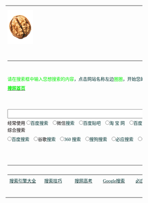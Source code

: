 <!-- 参考http://www.sowang.com/s/ -->

<html><head><meta http-equiv="Content-Type" content="text/html; charset=GBK">
<title>搜网全能搜 - 搜索引擎大全!各大搜索引擎一键搜索!</title>

<meta name="Description" content="为您提供各大搜索引擎入口,集合全世界最大的搜索引擎百度搜索,谷歌搜索,360搜索,搜狗搜索,必应搜索等搜索引擎,帮您一键实现对百度、谷歌、搜狗、必应、360等搜索引擎及视频、图片、音乐、知识、微博、微信、购物等热门网站搜索，方便您快速找到所需！&quot;">
<meta name="Keywords" content="搜索引擎,搜索大全,搜索引擎大全,全能搜,百度搜索引擎,google谷歌搜索引擎,360搜索引擎,搜狗搜索引擎,搜搜搜索引擎,必应搜索引擎,购物搜索引擎,网页搜索引擎,音乐搜索引擎,视频搜索引擎,学术搜索引擎,图片搜索引擎">

<style type="text/css">
<!--

body, td{color:/#000;font-size:12px;font-family:宋体;line-height:140%}
A:LINK{color:/#039;}

A:VISITED{color:/#039;}
A:HOVER{color:/#f60;}

.WH{color:/#FFF;font:bold 14.8px 宋体}
.WHS{color:/#FFF;font:12px 宋体}

:link.WHS{color:/#FFF;font:12px 宋体}
:visited.WHS{color:/#FFF;font:12px 宋体}

:hover.WHS{color:/#f60;font:12px 宋体}
.X{font-size:24px;font-weight:bold;}

.L{font-size:16px;font-weight:bold;}
.M{font:bold 14.8px 宋体}

.C{font-size:14.8px}
.S{font-size:12px}

.LM{line-height:130%}
.LL{line-height:150%}

.f11{font-size:14.9px}
.f1{font-size:10px}

.f2{font-size:12px}
.f3{font-size:16px}

.f4{font-size:18px}
.f5{font-size:24px}

.f6{font-size:31px}
.lh13{line-height:130%}

.lh15{line-height:150%}
.lh17{line-height:170%}

select{font-size:12px}
input{font-size:12px}

.l15{line-height:150%}
.img01{border-color:/#000000;color:/#000000;}

.c01{color:/#ffffff;line-height:150%}
.c03{color:/#FA7701;line-height:170%;font-size:14.9px}

.td_background {BACKGROUND-COLOR: /#f7f7f4; COLOR: /#3f3f3f; FONT-SIZE: 12px;
LINE-HEIGHT: 13pt; TEXT-ALIGN: center}

.f14 {font-size:14.8px;font-family:宋体; line-height: 20px}
.b10 { font-family: "宋体"; font-size: 10pt; color: /#000000; line-height: 130%}

.black9 { font-family: "宋体"; font-size: 9pt; color: /#000000; text-decoration: none}
.p4{font-size:14.8px;line-height:130%}

.f9 { font-size: 12px}
.a { font-family: "宋体"; font-size: 12px; color: 000099; text-decoration: none}

.text {font-size: 14.9px; line-height: 22px}
a {font-size: 9pt; text-decoration: underline}

.blue {text-decoration: underline;color:/#000099;line-height: 18px;}
.green { font-family: "宋体"; font-size: 14px; color: 687C49; text-decoration: none}

.b2 { font-family: "宋体"; font-size: 12px; color: /#000000; text-decoration: none; line-height: 18px}
a:link.a02 {color:/#0000ff;font-size:14.9px;font-weight:bold;}

.t3 { font-size: 14px; line-height: 140%; }
.tech15 {font-size:14.9px;line-height:120%;}

.techs1 {font-size:10px;color:/#6666cc;}
.navtd{ font-size: 12px; font-family: MS Shell Dlg,Tahoma,sans-serif,宋体; color: /#FFFFFF; text-decoration: none }

.bold{ font-weight: bold }
a:link.lan7 {color:/#00169C;font-size:12px}

.l17 {line-height:170%;}
a:link.link1 {text-decoration:none;}

.cont {FONT-FAMILY: 宋体; FONT-SIZE: 14px; LINE-HEIGHT: 20px}
.blank {LINE-HEIGHT: 20px; WIDTH: 95%; align: left}

td {font-family:宋体;font-size:12px;}
.itm {

FONT-FAMILY: "宋体"; FONT-SIZE: 12px
; color: /#FFFFFF}

.a14{font-size:14px;text-indent:25px;line-height:20px}
.item { font: 10pt "宋体"}

table {font-family: "宋体"; font-size: 9pt;}
.sms { font-size: 12px}.sms { font-size: 12px}.sms { font-size: 12px}a:link.keys { color: /#0000FF; text-decoration: none; font-size: 12px; }a:link.keys { color: /#0000FF; text-decoration: none; font-size: 12px; }a:link.keys { color: /#0000FF; text-decoration: none; font-size: 12px; }a:link.keys { color: /#0000FF; text-decoration: none; font-size: 12px; }a:link.keys { color: /#0000FF; text-decoration: none; font-size: 12px; }a:link.keys { color: /#0000FF; text-decoration: none; font-size: 12px; }a:link.keys { color: /#0000FF; text-decoration: none; font-size: 12px; }a:link.keys { color: /#0000FF; text-decoration: none; font-size: 12px; }a:link.keys { color: /#0000FF; text-decoration: none; font-size: 12px; }a:link.keys { color: /#0000FF; text-decoration: none; font-size: 12px; }a:link.keys { color: /#0000FF; text-decoration: none; font-size: 12px; }a:link.keys { color: /#0000FF; text-decoration: none; font-size: 12px; }a:link.keys { color: /#0000FF; text-decoration: none; font-size: 12px; }a:link.keys { color: /#0000FF; text-decoration: none; font-size: 12px; }a:link.keys { color: /#0000FF; text-decoration: none; font-size: 12px; }a:link.keys { color: /#0000FF; text-decoration: none; font-size: 12px; }a:link.keys { color: /#0000FF; text-decoration: none; font-size: 12px; }a:link.keys { color: /#0000FF; text-decoration: none; font-size: 12px; }a:link.keys { color: /#0000FF; text-decoration: none; font-size: 12px; }a:link.keys { color: /#0000FF; text-decoration: none; font-size: 12px; }a:link.keys { color: /#0000FF; text-decoration: none; font-size: 12px; }a:link.keys { color: /#0000FF; text-decoration: none; font-size: 12px; }a:link.keys { color: /#0000FF; text-decoration: none; font-size: 12px; }a:link.keys { color: /#0000FF; text-decoration: none; font-size: 12px; }a:link.keys { color: /#0000FF; text-decoration: none; font-size: 12px; }a:link.keys { color: /#0000FF; text-decoration: none; font-size: 12px; }.p1{font-size:12px}

.b { font-family: "宋体"; font-size: 14px; color: /#000000; text-decoration: none; font-weight: bold}
.f12{font-size:12px; color:/#000000; line-height: 18px}

.dir {FONT-FAMILY: 宋体; FONT-SIZE: 14.8px; FONT-WEIGHT: bold}
.unnamed1 { font-size: 9pt}

.TEXT1 {line-height: 130%;}
.p2{font-size:12px;line-height:130%;}

.tomg { color: /#000000; font-size:12px; text-decoration:none}
a:link.tomg {color: /#000000; text-decoration:none}

.f{font-size:12px}.c07{color:/#777777;line-height:150%;}
a:link.lk3 {color:/#777777;text-decoration:none;}

.font {font-size: 9pt; font-family: "宋体", "Arial Narrow", "Times New Roman",line-height:13pt;}
:link.fl{color:/#6f6f6f}

.n02 {FONT-SIZE: 14px; LINE-HEIGHT: 150%}
a:link.a07 {text-decoration:none;color:/#0000AA;}

.p3{font-family:"宋体";font-size:12px;line-height:200%}.black { font-size: 12px;text-decoration: none;line-height: 18px;}
.tableBorder1{width:98%;border: 1px; background-color: /#6595D6;}

td.TableBody1{background-color: /#FFFFFF;line-height : normal ;}
table {font-family: "宋体"; font-size: 9pt;}

/*{margin:0;padding:0;}
.newsblue1 { font-size: 14px; line-height: 21px; color: /#0F0CBF;}

a {font-size: 9pt; text-decoration: underline}
a:link{color:000066}

a:link{font-size:12px;color:/#0000cc;}
/*{margin:0;padding:0;}

--></style><!--<base target="_blank">--><base href="." target="_blank">
<style type="text/css">/#yddContainer{display:block;font-family:Microsoft YaHei;position:relative;width:100%;height:100%;top:-4px;left:-4px;font-size:12px;border:1px solid}/#yddTop{display:block;height:22px}/#yddTopBorderlr{display:block;position:static;height:17px;padding:2px 28px;line-height:17px;font-size:12px;color:/#5079bb;font-weight:bold;border-style:none solid;border-width:1px}/#yddTopBorderlr .ydd-sp{position:absolute;top:2px;height:0;overflow:hidden}.ydd-icon{left:5px;width:17px;padding:0px 0px 0px 0px;padding-top:17px;background-position:-16px -44px}.ydd-close{right:5px;width:16px;padding-top:16px;background-position:left -44px}/#yddKeyTitle{float:left;text-decoration:none}/#yddMiddle{display:block;margin-bottom:10px}.ydd-tabs{display:block;margin:5px 0;padding:0 5px;height:18px;border-bottom:1px solid}.ydd-tab{display:block;float:left;height:18px;margin:0 5px -1px 0;padding:0 4px;line-height:18px;border:1px solid;border-bottom:none}.ydd-trans-container{display:block;line-height:160%}.ydd-trans-container a{text-decoration:none;}/#yddBottom{position:absolute;bottom:0;left:0;width:100%;height:22px;line-height:22px;overflow:hidden;background-position:left -22px}.ydd-padding010{padding:0 10px}/#yddWrapper{color:/#252525;z-index:99999;background:url(chrome-extension://bgllbpdmpeenjbeiigkhccehncomjfbk/ab20.png);}/#yddContainer{background:/#fff;border-color:/#4b7598}/#yddTopBorderlr{border-color:/#f0f8fc}/#yddWrapper .ydd-sp{background-image:url(chrome-extension://bgllbpdmpeenjbeiigkhccehncomjfbk/ydd-sprite.png)}/#yddWrapper a,/#yddWrapper a:hover,/#yddWrapper a:visited{color:/#50799b}/#yddWrapper .ydd-tabs{color:/#959595}.ydd-tabs,.ydd-tab{background:/#fff;border-color:/#d5e7f3}/#yddBottom{color:/#363636}/#yddWrapper{min-width:250px;max-width:400px;margin-top: 15px;}</style><style id="style-1-cropbar-clipper">//* Copyright 2014 Evernote Corporation. All rights reserved. /*/

.en-markup-crop-options {
top: 18px !important;

left: 50% !important;
margin-left: -100px !important;

width: 200px !important;
border: 2px rgba(255,255,255,.38) solid !important;

border-radius: 4px !important;
}

.en-markup-crop-options div div:first-of-type {
margin-left: 0px !important;

}
</style></head>

<body>
<div align="center">

<table border="0" width="55%" height="636">
<tbody><tr>

<td height="108">
<p align="center">

<img border="0" src="/img/hetao_80x106.png" alt="搜网全能搜 --- 帮您一键实现对百度、谷歌、搜狗、必应、360搜索引擎、视频、图片、音乐、知识、微博、微信、购物等热门网站搜索，方便您快速找到需要的东西！" width="80" height="106"></p></td>
</tr>

<tr>
<td height="345">

<table border="0" cellpadding="0" cellspacing="0" width="873" height="280">
<tbody><tr>

<td width="873" height="19" style="font-size: 12px; margin: 0; padding: 0">
</td>

</tr>
<tr>

<td width="873" height="19" style="font-size: 12px; margin: 0; padding: 0">
</td>

</tr>
<tr>

<td width="873" height="19" style="font-size: 12px; margin: 0; padding: 0">
<font color="/#FF0000">

<span style="font-size: 10.5pt; margin: 0; padding: 0" lang="zh-cn">请在</span><span style="font-size: 10.5pt" lang="zh-cn">搜索</span><span style="font-size: 10.5pt">框</span><span style="font-size: 10.5pt; margin: 0; padding: 0" lang="zh-cn">中输入您想搜索的内容</span></font><font style="margin: 0; padding: 0"><font color="/#333333"><span style="font-size: 10.5pt">，点击网站名称左边</span></font><span style="font-size: 10.5pt"><font color="/#FF0000">圈圈</font></span></font><font color="/#333333" style="margin: 0; padding: 0"><span style="font-size: 10.5pt">，</span></font><span lang="zh-cn" style="margin: 0; padding: 0"><font color="/#333333" style="margin: 0; padding: 0"><span style="font-size: 10.5pt">开始您的搜索之旅
！搜网全能搜一键搜索！</span>&nbsp;<span style="font-size: 10.5pt"> </span> </font></span>

<font color="/#635f5c" style="margin: 0px; padding: 0px"><b>
<span class="eng">

<font color="/#333333" style="margin: 0px; padding: 0px">
<span style="font-size: 10.5pt"></span></font></span>

</b><span class="eng">
<font color="/#333333" style="margin: 0px; padding: 0px"><u><span style="margin: 0px; padding: 0px">

<font color="/#FF0000" style="margin: 0; padding: 0; ">
<a href="http://www.sowang.com/">

<font color="/#FF0000" style="font-size: 10.5pt; font-weight:700">搜网首页</font></a></font></span></u></font></span></font><b><span lang="zh-cn" style="margin: 0; padding: 0"><font color="/#333333" style="margin: 0; padding: 0">&nbsp; </font></span>
<font color="/#111111"></font><span lang="zh-cn" style="margin: 0; padding: 0"><font color="/#333333" style="margin: 0; padding: 0">&nbsp; </font></span><span lang="zh-cn" style="margin: 0; padding: 0"><font color="/#333333" style="margin: 0; padding: 0"> </font></span>

</b><font color="/#333333"><span style="font-size: 10.5pt">
</span></font><b><script language="javascript">

<!--
function check(select){

key = document.form1.word.value;
switch(select){

case 001: window.open('http://search.tianya.cn/s?q='+key);break;
case 002: window.open('http://www.soku.com/search_video/q_'+key);break;

case 003: window.open('http://s.weibo.com/weibo/'+key);break;
case 004: window.open('http://so.tudou.com/nisearch//'+key);break;

case 005: window.open('http://search.xunlei.com/search.php?keyword='+key);break;
case 006: window.open('http://www.baidu.com/baidu?tn=bds&cl=3&ct=2097152&si=gamersky.com&s=&word='+key);break;

case 007: window.open('http://so.iqiyi.com/so/q_'+key);break;
case 009: window.open('http://www.so.com/s?ie=utf-8&src=360sou_home&q='+encodeURIComponent(key));break;

case 024: window.open('http://news.chinaso.com/newssearch.htm?q='+key);break;
case 511: window.open('http://so.tv.sohu.com/mts?box=1&wd='+key);break;

case 013: window.open('https://search.jd.com/Search?keyword='+key);break;
case 015: window.open('http://searchb.dangdang.com/?key='+key);break;

case 016: window.open('http://www.amazon.cn/gp/search?__mk_zh_CN=%E4%BA%9A%E9%A9%AC%E9%80%8A%E7%BD%91%E7%AB%99&url=search-alias%3Daps&field-keywords='+key);break;
case 017: window.open('http://tuan.baidu.com/quanguo/?do=search&wd='+key);break;

case 018: window.open('http://wenku.baidu.com/search?word='+key);break;
case 019: window.open('http://zh.wikipedia.org/wiki/'+key);break;

case 020: window.open('http://tieba.baidu.com/f?kw='+key);break;
case 021: window.open('http://www.baidu.com/s?rtt=2&tn=baiduwb&cl=2&wd='+key);break;

case 322: window.open('http://weixin.sogou.com/weixin?type=2&query='+key);break;
case 023: window.open('http://www.douban.com/search?search_text='+key);break;

case 026: window.open('http://map.sogou.com//#lq='+key);break;
case 027: window.open('http://www.haodou.com/search/'+key);break;

case 028: window.open('http://gouwu.sogou.com/shop?query='+key);break;
case 029: window.open('http://xyx.hao123.com/search/?q='+key);break;

case 030: window.open('http://search.17173.com/jsp/news.jsp?keyword='+key .htm);break;
case 031: window.open('http://data.yule.baidu.com/s?word='+key .htm);break;

case 033: window.open('http://image.so.com/i?q='+key .htm);break;
case 034: window.open('http://gouwu.sogou.com/shop?query='+key);break;

case 211: window.open('http://www.kugou.com/common/search.php?keyword='+encodeURIComponent(key));break;
case 212: window.open('http://mp3.baidu.com/m?f=ms&rf=idx&tn=baidump3&ct=134217728&lf=&rn=&word='+key);break;

case 213: window.open('http://www.sowang.cn/'+key);break;
case 214: window.open('http://music.yahoo.cn/s?q='+key);break;

case 101: window.open('http://www.google.com/cse?cx=partner-pub-6779091984393228%3A69q7uss5stz&ie=GB2312&q='+key);break;
case 102: window.open('https://video.so.com/v?q='+key);break;

case 103: window.open('http://dict.baidu.com/s?ie=gb2312&bs=windows&sr=&z=&cl=3&f=8&word='+key);break;
case 221: window.open('https://www.google.com.hk/search?safe=strict&hl=zh-CN&source=hp&ei=RYeuWoPrEISyswGswYHYCA&q='+key);break;

case 223: window.open('http://www.sogou.com/sogou?query='+key+'&pid=sogou-site-bd1354624fbae3b2');break;
case 224: window.open('http://www.baidu.com/s?tn=sitesowang&word='+key);break;

case 227: window.open('http://cn.bing.com/search?q='+encodeURIComponent(key));break;
case 233: window.open('http://www.baidu.com/s?wd='+key);break;

case 232: window.open('http://v.baidu.com/search.php?word='+key);break;
case 237: window.open('http://www.baidu.com/s?tn=sitesowang&cl=3&rn=10&ct=0&lm=0&word=filetype%3Aall+'+key);break;

case 238: window.open('http://www.gougou.com/search?search='+key);break;
case 239: window.open('http://pic.sogou.com/pics?query='+key);break;

case 240: window.open('http://sucai.zcool.com.cn/search.do?k='+key);break;
case 241: window.open('http://www.baidu.com/s?cl=3&tn=sitesowang&f=5&wd=mtv下载 '+key);break;

case 249: window.open('http://images.google.cn/images?complete=1&hl=zh-CN&q='+key);break;
case 250: window.open('http://image.baidu.com/i?ct=201326592&cl=2&lm=-1&tn=baiduimage&pv=&word='+key);break;

case 251: window.open('http://video.baidu.com/v?ct=301989888&rn=20&pn=0&db=0&s=0&word='+key);break;
case 252: window.open('http://search.pptv.com/s_video?kw='+key);break;

case 253: window.open('http://v.iask.com/v?k='+key);break;
case 255: window.open('http://movie.hao123.com/allsearch?q='+key);break;

case 256: window.open('http://www.soku.com/search_video/q_'+key);break;
case 264: window.open('http://mp3.baidu.com/m?rn=&tn=baidump3&ct=134217728&lm=6&word='+key);break;

case 269: window.open('http://so.hudong.com/s/doc/'+key);break;
case 270: window.open('http://zhidao.baidu.com/q?ct=17&pn=0&tn=ikaslist&rn=10&word='+key);break;

case 271: window.open('http://baike.baidu.com/w?ct=17&lm=0&tn=baiduWikiSearch&pn=0&rn=10&word='+key);break;
case 274: window.open('http://www.baidu.com/s?tn=sitesowang&ct=&lm=&z=&rn=&word='+key);break;

case 275: window.open('http://www.iciba.com/'+key);break;
case 276: window.open('http://www.baidu.com/baidu?ie=gb2312&ct=1048576&cl=3&word='+key);break;

case 278: window.open('http://zidian.cn.yahoo.com/result_en2cn.html?p='+key);break;
case 279: window.open('http://dict.cn/search/?q='+key);break;

case 280: window.open('http://www.lfzz.net/tools/dict.asp?word='+key);break;
case 281: window.open('http://hanyu.baidu.com/s?ie=gb2312&bs=windows&sr=&z=&cl=3&f=8&word='+key);break;

case 284: window.open('http://s.taobao.com/search?q='+key);break;
case 285: window.open('http://search.cctv.com/search.php?qtext='+encodeURIComponent(key));break;

case 300: window.open('http://list.tmall.com/search_product.htm?q='+key);break;
case 310: window.open('http://www.xilinjie.com/s?q='+key);break;

case 400: window.open('http://so2.4399.com/search/search.php?k='+key);break;
case 500: window.open('http://www.baidu.com/s?tn=sitesowang&word='+key);break;

case 501: window.open('http://s.taobao.com/search?q='+key);break;
case 502: window.open('http://v.baidu.com/v?word='+key);break;

case 503: window.open('http://list.tmall.com/search_product.htm?q='+key);break;
case 504: window.open('http://mp3.baidu.com/m?f=ms&rf=idx&tn=baidump3&ct=134217728&lf=&rn=&word='+key);break;

case 505: window.open('http://map.baidu.com/m?word='+key);break;
case 506: window.open('http://s.weibo.com/weibo/'+key);break;

case 507: window.open('http://tieba.baidu.com/f?kw='+key);break;
case 508: window.open('http://news.baidu.com/ns?word='+key);break;

case 509: window.open('http://xueshu.baidu.com/s?wd='+key);break;
case 510: window.open('http://v.qq.com/search.html?pagetype=3&stj2=search.search&stag=txt.index&ms_key='+key);break;

case 600: window.open('http://vdisk.weibo.com/search/?type=public&keyword='+key);break;
case 700: window.open('http://xueshu.baidu.com/s?wd='+key);break;

case 800: window.open('http://cn.bing.com/academic/search?q='+key);break;
case 900: window.open('http://www.sogou.com/xueshu?ie=utf-8&query='+key);break;

case 920: window.open('http://epub.cnki.net/kns/brief/default_result.aspx'+key);break;
case 990: window.open('http://www.sowang.com/chaxun/index.htm'+key);break;

case 950: window.open('https://sg.search.yahoo.com/search;_ylt=AwrBTvcZ.PlTbwEApZQi4gt.;_ylc=X1MDMjExNDcwODAwMgRfcgMyBGJjawNjb2Q5ZHExOXZqdTBwJTI2YiUzRDMlMjZzJTNEOGEEZnIDBGdwcmlkAwRtdGVzdGlkA251bGwEbl9yc2x0AzAEbl9zdWdnAzAEb3JpZ2luA3NnLnNlYXJjaC55YWhvby5jb20EcG9zAzAEcHFzdHIDBHBxc3RybAMEcXN0cmwDNgRxdWVyeQNzZWFyY2gEdF9zdG1wAzE0MDg4OTA2NTUEdnRlc3RpZANudWxs?pvid=tKo33Dk4LjHm5xgGlXwchw6aMTgyLlP5.Bn_iSKI&p='+key);break;
case 960: window.open('https://www.yandex.com/search/?text='+key);break;

case 991: window.open('https://scholar.google.com.hk/scholar?hl=zh-CN&as_sdt=0%2C5&q='+key);break;
case 992: window.open('http://zhihu.sogou.com/zhihu?query='+key);break;

case 993: window.open('http://dict.youdao.com/search?q='+key);break;
case 994: window.open('http://www.chaoxing.com/search?sw='+key);break;

case 995: window.open('http://www.sciinfo.cn/Result.aspx?c=1&q='+key);break;
case 996: window.open('http://cn.whu.findplus.cn/?h=search_list&query='+key);break;

case 997: window.open('http://search.gome.com.cn/search?question='+key);break;
case 635: window.open(''+key);break;

}
}

//-->
</script></b><font color="/#333333"><span style="font-size: 10.5pt"> 　</span></font><span id="thread_78482"></span></td>

</tr>
<tr>

<td width="873" height="47" style="font-size: 12px; margin: 0; padding: 0"><form name="form1" method="get" action="http://www.baidu.com/s?tn=sitesowang&amp;word=" style="margin: 0; padding: 0">
<p align="center"><font size="5" style="margin: 0; padding: 0">

<input name="word" size="78" onfocus="this.select()" onmouseover="this.focus()" style="margin:0; padding:0; font-size: 16pt; float:left" onkeypress="if(event.keyCode==13){check(101);return false;}"></font><font color="/#333333" style="margin: 0; padding: 0"> </font></p>
<p style="line-height: 200%" align="left"></p>

</form></td>
</tr>

<tr>
<td width="873" height="27" style="font-size: 12px; margin: 0; padding: 0">

<font color="/#800000">
<span style="font-size: 10.5pt">经常使用</span></font><font color="/#333333" style="margin: 0; padding: 0; font-size:10.5pt"> </font>

<font color="/#333333">
<input type="radio" onclick="check(500)" value="V1" style="margin: 0; padding: 0; font-size:10.5pt" name="e7"></font><span style="margin:0; padding:0; TEXT-DECORATION: none" id="linkArea1"><font color="/#333333" style="margin: 0; padding: 0; font-size:10.5pt">百度</font></span><font color="/#333333"><span style="font-size: 10.5pt">搜索　</span></font><font color="/#333333" style="margin: 0; padding: 0"><input type="radio" onclick="check(322)" style="margin:0; padding:0; font-size: 10.5pt" value="V1" name="e10"></font><font style="font-size: 10.5pt">微信</font><font color="/#333333" style="font-size: 10.5pt">搜索</font><font color="/#333333"><span style="font-size: 10.5pt">　</span></font><font color="/#333333" style="margin: 0; padding: 0"><input type="radio" onclick="check(507)" value="V1" style="margin: 0; padding: 0; font-size:10.5pt" name="e16"></font><font color="/#333333"><span style="font-size: 10.5pt">百度贴吧　</span></font><font color="/#333333" style="margin: 0; padding: 0"><input type="radio" onclick="check(501)" style="margin:0; padding:0; font-size: 10.5pt" value="V1" name="e8"></font><font color="/#333333"><font face="Trebuchet MS" style="font-size: 10.5pt; margin: 0; padding: 0">淘 宝 网</font><span style="font-size: 10.5pt">　</span></font><font color="/#333333" style="margin: 0; padding: 0"><input type="radio" onclick="check(504)" value="V1" style="margin: 0; padding: 0; font-size:10.5pt" name="e11"></font><font color="/#333333"><font style="margin: 0; padding: 0"><span style="font-size: 10.5pt">百度音乐</span></font><span style="font-size: 10.5pt">　</span></font><font color="/#333333" style="margin: 0; padding: 0"><input type="radio" onclick="check(506)" value="V1" style="margin: 0; padding: 0; font-size:10.5pt" name="e13"></font><font color="/#333333"><font style="margin: 0; padding: 0"><span style="font-size: 10.5pt">新浪微博</span></font><span style="font-size: 10.5pt">　</span><input type="radio" onclick="check(256)" value="V1" style="margin: 0; padding: 0; font-size:10.5pt" name="e9"></font><span style="font-size: 10.5pt; text-decoration: none;"><font color="/#333333">优酷</font></span><font color="/#333333"><span style="font-size: 10.5pt; margin: 0; padding: 0" lang="zh-cn">视频</span><span style="font-size: 10.5pt">　</span></font><font color="/#333333" style="margin: 0; padding: 0"><input type="radio" onclick="check(505)" value="V1" style="margin: 0; padding: 0; font-size:10.5pt" name="e12"></font><font color="/#333333"><font style="margin: 0; padding: 0"><span style="font-size: 10.5pt">百度地图</span></font></font></td>

</tr>
<tr>

<td width="873" height="27" style="font-size: 12px; margin: 0; padding: 0">
<font color="/#800000">

<a style="text-decoration: none; color:/#00e; font-size:10.5pt" href="http://www.sowang.com/search.htm">
<font color="/#800000">综合搜索</font></a></font><font color="/#333333" style="margin: 0; padding: 0"><span style="font-size: 10.5pt">

</span> </font>
<font color="/#333333">

<input type="radio" onclick="check(224)" value="V1" style="margin: 0; padding: 0; font-size:10.5pt" name="e1"></font><span id="linkArea0" style="margin: 0; padding: 0"><a target="_blank" href="http://www.sowang.com/BAIDU/" style="text-decoration: none; margin: 0; padding: 0; font-size:10.5pt"><span style="margin:0; padding:0; TEXT-DECORATION: none"><font color="/#333333" style="margin: 0; padding: 0">百度</font></span></a></span><font color="/#333333"><span style="font-size: 10.5pt">搜索　</span><input type="radio" onclick="check(221)" value="V1" style="margin: 0; padding: 0; font-size:10.5pt" name="e2"></font><span style="margin:0; padding:0; text-decoration: none"><a style="text-decoration: none; margin: 0; padding: 0; font-size:10.5pt" href="http://www.sowang.com/googleseaech.htm"><font color="/#000000" style="margin: 0; padding: 0">谷歌</font></a></span><font color="/#333333"><span style="font-size: 10.5pt">搜索　</span><input type="radio" onclick="check(009)" value="V1" style="margin: 0; padding: 0; font-size:10.5pt" name="e3"><span style="font-size: 10.5pt">360 搜索　</span><input type="radio" onclick="check(223)" value="V1" style="margin: 0; padding: 0; font-size:10.5pt" name="e"><span style="font-size:10.5pt;margin:0; padding:0; text-decoration: none; cursor:pointer;" onclick="check(223)"><font style="margin: 0; padding: 0">搜狗搜索</font></span><span style="font-size: 10.5pt">　</span><input type="radio" onclick="check(227)" value="V1" style="margin: 0; padding: 0; font-size:10.5pt" name="e18"><span style="font-size: 10.5pt">必应搜索　</span><input type="radio" onclick="check(024)" value="V1" style="margin: 0; padding: 0; font-size:10.5pt" name="e"><span style="font-size: 10.5pt">中国搜索　</span><input type="radio" onclick="check(950)" value="V1" style="margin: 0; padding: 0; font-size:10.5pt" name="e38"><span style="font-size: 10.5pt">雅虎英文 </span><input type="radio" onclick="check(960)" value="V1" style="margin: 0; padding: 0; font-size:10.5pt" name="e38"><span style="font-size: 10.5pt">Yandex </span></font></td>
</tr>

<tr>
<td width="873" height="27" style="font-size: 12px; margin: 0; padding: 0">

<font color="/#800000"><span style="font-size: 10.5pt">购物搜索</span></font><font color="/#434545" style="margin: 0; padding: 0; font-size:10.5pt">
</font><font color="/#3F3F3F" style="margin: 0; padding: 0">

<input type="radio" onclick="check(284)" style="margin:0; padding:0; font-size: 10.5pt" value="V1" name="e40"></font><font face="Trebuchet MS" color="/#333333" style="font-size: 10.5pt; margin: 0; padding: 0">淘 宝 网</font><font color="/#333333"><span style="font-size: 10.5pt">　</span></font><font color="/#333333" style="margin: 0; padding: 0"><span style="font-size: 10.5pt">
</span><input type="radio" onclick="check(300)" style="margin:0; padding:0; font-size: 10.5pt" value="V1" name="e5"></font><font face="Trebuchet MS" color="/#333333" style="font-size: 10.5pt; margin: 0; padding: 0">天猫商城</font><font color="/#333333"><span style="font-size: 10.5pt">　</span></font><font color="/#333333" style="margin: 0; padding: 0"><input type="radio" onclick="check(013)" style="margin:0; padding:0; font-size: 10.5pt" value="V1" name="e41"></font><font face="Trebuchet MS" color="/#333333" style="font-size: 10.5pt; margin: 0; padding: 0">京东商城</font><font color="/#333333"><span style="font-size: 10.5pt">　</span></font><font color="/#333333" style="margin: 0; padding: 0"><input type="radio" onclick="check(015)" style="margin:0; padding:0; font-size: 10.5pt" value="V1" name="e42"></font><font face="Trebuchet MS" color="/#333333" style="font-size: 10.5pt; margin: 0; padding: 0">当 当 网</font><font color="/#333333"><span style="font-size: 10.5pt">　</span></font><font color="/#333333" style="margin: 0; padding: 0"><input type="radio" onclick="check(016)" style="margin:0; padding:0; font-size: 10.5pt" value="V1" name="e43"></font><font face="Trebuchet MS" color="/#3F3F3F" style="font-size: 10.5pt; margin: 0; padding: 0"><span style="font-size: 10.5pt; text-decoration: none"><font color="/#333333">卓 越 网</font></span></font><font color="/#333333"><span style="font-size: 10.5pt">　 </span></font><font color="/#333333" style="margin: 0; padding: 0"><input type="radio" onclick="check(034)" style="margin:0; padding:0; font-size: 10.5pt" value="V1" name="e21"></font><font face="Trebuchet MS" color="/#333333" style="font-size: 10.5pt; margin: 0; padding: 0">搜狗购物</font><font color="/#333333"><span style="font-size: 10.5pt">　 </span></font><font color="/#333333" style="margin: 0; padding: 0">

<input type="radio" onclick="check(997)" style="margin:0; padding:0; font-size: 10.5pt" value="V1" name="e52"></font><font face="Trebuchet MS" color="/#333333" style="font-size: 10.5pt; margin: 0; padding: 0">国美电器</font></td>
</tr>

<tr>
<td width="873" height="27" style="font-size: 12px; margin: 0; padding: 0">

<font color="/#800000" style="margin: 0; padding: 0">
<span style="font-size: 10.5pt">视频<a style="text-decoration: none; font-size: 10.5pt; margin: 0; padding: 0" href="http://www.sowang.com/ZY/MOVIES.HTM"><font color="/#800000">搜索</font></a></span></font><font color="/#333333" style="margin: 0; padding: 0"><span style="font-size: 10.5pt">

</span></font><font color="/#333333">
<input type="radio" onclick="check(007)" value="V1" style="margin: 0; padding: 0; font-size:10.5pt" name="e27"><span style="font-size: 10.5pt">奇艺</span><font><span style="font-size: 10.5pt">高清</span></font><span style="font-size: 10.5pt">　</span><input type="radio" onclick="check(251)" style="margin:0; padding:0; font-size: 10.5pt" value="V1" name="e14"><span style="font-size: 10.5pt; margin: 0; padding: 0" lang="zh-cn">百度视频</span><span style="font-size: 10.5pt">　</span></font><font color="/#333333" style="margin: 0; padding: 0"><input type="radio" onclick="check(256)" style="margin:0; padding:0; font-size: 10.5pt" value="V1" name="e28"><span style="font-size: 10.5pt">优酷视频</span></font><font color="/#333333"><span style="font-size: 10.5pt">　</span><input type="radio" onclick="check(510)" value="V1" style="margin: 0; padding: 0; font-size:10.5pt" name="e20"><span style="font-size: 10.5pt">腾讯视频　</span></font><font color="/#333333" style="margin: 0; padding: 0"><font color="/#333333"><input type="radio" onclick="check(511)" style="margin:0; padding:0; font-size: 10.5pt" value="V1" name="e30"></font><span style="font-size: 10.5pt">搜狐视频</span></font><font color="/#333333"><span style="font-size: 10.5pt">　</span></font><font color="/#333333" style="margin: 0; padding: 0"><input type="radio" onclick="check(252)" style="margin:0; padding:0; font-size: 10.5pt" value="V1" name="e32"></font><font color="/#333333"><span style="font-size: 10.5pt">PPTV聚力　</span><input type="radio" onclick="check(285)" value="V1" style="margin: 0; padding: 0; font-size:10.5pt" name="e4"><span style="font-size: 10.5pt">央视视频

</span><input type="radio" onclick="check(102)" value="V1" style="margin: 0; padding: 0; font-size:10.5pt" name="e48"><span style="font-size: 10.5pt">360视频</span></font></td>
</tr>

<tr>
<td width="873" height="27" style="font-size: 12px; margin: 0; padding: 0">

<font style="margin: 0; padding: 0"><span style="font-size: 10.5pt">
<font color="/#800000" style="margin: 0; padding: 0">知识搜索</font></span><font color="/#333333" style="margin: 0; padding: 0"><span style="font-size: 10.5pt">

</span>
</font></font><font color="/#333333" style="margin: 0; padding: 0">

<input type="radio" onclick="check(270)" value="V1" style="margin: 0; padding: 0; font-size:10.5pt" name="e22"><span style="font-size: 10.5pt">百度知道</span></font><font color="/#333333"><span style="font-size: 10.5pt">　</span><input type="radio" onclick="check(992)" value="V1" style="margin: 0; padding: 0; font-size:10.5pt" name="e19"></font><span style="font-size: 10.5pt">知乎<font color="/#333333">搜索</font></span><font color="/#333333"><span style="font-size: 10.5pt">　</span></font><font color="/#333333" style="margin: 0; padding: 0"><input type="radio" onclick="check(271)" value="V1" style="margin: 0; padding: 0; font-size:10.5pt" name="R19"><span style="font-size: 10.5pt">百度百科</span></font><font color="/#333333"><span style="font-size: 10.5pt">　</span></font><font color="/#333333" style="margin: 0; padding: 0"><input type="radio" onclick="check(019)" style="margin:0; padding:0; font-size: 10.5pt" value="V1" name="R31"></font><font><span style="font-size: 10.5pt"><font color="/#333333">维基百科</font></span></font><font color="/#333333"><span style="font-size: 10.5pt">　</span></font><font color="/#434545" style="margin: 0; padding: 0"><input type="radio" onclick="check(018)" value="V1" style="margin: 0; padding: 0; font-size:10.5pt" name="R30"></font><font color="/#3F3F3F" style="margin: 0; padding: 0"><span style="font-size: 10.5pt">百度文库</span></font><font color="/#333333"><span style="font-size: 10.5pt">　</span></font><font color="/#3F3F3F" style="margin: 0; padding: 0"><input type="radio" onclick="check(237)" style="margin:0; padding:0; font-size: 10.5pt" value="V1" name="R27"><span style="font-size: 10.5pt">文档搜索</span></font><font><span style="font-size: 10.5pt">&nbsp;</span></font></td>
</tr>

<tr>
<td width="873" height="27" style="font-size: 12px; margin: 0; padding: 0">

<font><span style="font-size: 10.5pt">
<font color="/#800000" style="margin: 0; padding: 0">网盘搜索</font></span><font color="/#333333" style="margin: 0; padding: 0"><span style="font-size: 10.5pt">

</span>
</font><font color="/#333333">

<input type="radio" onclick="check(310)" value="V1" style="margin: 0; font-size:10.5pt; padding-left:4px; padding-right:4px; padding-top:1px; padding-bottom:1px" name="e47"><span style="font-size: 10.5pt">西
林 街</span></font></font><font color="/#333333"><span style="font-size: 10.5pt">　</span></font><font color="/#333333" style="margin: 0; padding: 0"><input type="radio" onclick="check(600)" style="margin:0; padding:0; font-size: 10.5pt" value="V1" name="R34"></font><font><span style="font-size: 10.5pt"><font color="/#333333">微盘搜索</font></span></font></td>

</tr>
<tr>

<td width="873" height="27" style="font-size: 12px; margin: 0; padding: 0">
<font style="margin: 0; padding: 0"><span style="font-size: 10.5pt">

<font color="/#800000" style="margin: 0; padding: 0">学术搜索</font></span><font color="/#333333" style="margin: 0; padding: 0"><span style="font-size: 10.5pt">
</span>

<input type="radio" onclick="check(991)" value="V1" style="margin: 0; padding: 0; font-size:10.5pt" name="e33"><span style="font-size: 10.5pt">谷歌学术</span></font><font color="/#333333"><span style="font-size: 10.5pt">　</span><input type="radio" onclick="check(700)" value="V1" style="margin: 0; font-size:10.5pt; padding-left:4px; padding-right:4px; padding-top:1px; padding-bottom:1px" name="e34"></font><font><span style="font-size: 10.5pt">百度学术</span></font><font color="/#333333"><span style="font-size: 10.5pt">　</span></font><font color="/#333333" style="margin: 0; padding: 0"><input type="radio" onclick="check(800)" value="V1" style="margin: 0; padding: 0; font-size:10.5pt" name="e35"></font><font color="/#333333"><span style="font-size: 10.5pt">必应学术　</span><input type="radio" onclick="check(900)" value="V1" style="margin: 0; font-size:10.5pt; padding-left:4px; padding-right:4px; padding-top:1px; padding-bottom:1px" name="e36"><span style="font-size: 10.5pt">搜狗学术</span></font><font color="/#333333"><span style="font-size: 10.5pt">　</span><input type="radio" onclick="check(994)" value="V1" style="margin: 0; font-size:10.5pt; padding-left:4px; padding-right:4px; padding-top:1px; padding-bottom:1px" name="e46"><span style="font-size: 10.5pt">超星发现</span></font><font color="/#333333"><font><span style="font-size: 10.5pt">　</span><input type="radio" onclick="check(995)" value="V1" style="margin: 0; font-size:10.5pt; padding-left:4px; padding-right:4px; padding-top:1px; padding-bottom:1px" name="e50"><span style="font-size: 10.5pt">万方学术</span></font></font><font color="/#333333"><span style="font-size: 10.5pt">　</span><input type="radio" onclick="check(996)" value="V1" style="margin: 0; font-size:10.5pt; padding-left:4px; padding-right:4px; padding-top:1px; padding-bottom:1px" name="e51"><span style="font-size: 10.5pt">珞珈学术　</span></font></font></td>
</tr>

<tr>
<td width="873" height="27" style="font-size: 12px; margin: 0; padding: 0">

<p style="line-height: 200%" align="left">
<font color="/#008000">

<a style="text-decoration: none; color:/#00e; font-size:10.5pt" href="http://www.sowang.com/picsearch.htm">
<font color="/#800000">图片</font></a></font><font color="/#008000" style="margin: 0; padding: 0"><a style="text-decoration: none; margin: 0; padding: 0; color:/#00e; font-size:10.5pt" href="http://www.sowang.com/picsearch.htm"><font color="/#800000" style="margin: 0; padding: 0">搜索</font></a></font><font color="/#333333" style="margin: 0; padding: 0"><span style="font-size: 10.5pt">

</span>
<input type="radio" onclick="check(250)" value="V1" style="margin: 0; padding: 0; font-size:10.5pt" name="e23"><span style="font-size: 10.5pt">百度图片</span></font><font color="/#333333"><span style="font-size: 10.5pt">　</span></font><font color="/#333333" style="margin: 0; padding: 0"><input type="radio" onclick="check(249)" value="V1" style="margin: 0; padding: 0; font-size:10.5pt" name="e24"></font><a href="http://www.google.cn/webhp?client=aff-sowang&amp;hl=zh-CN&amp;channel=searchlink" style="text-decoration: none; margin: 0; padding: 0; color:/#00e; font-size:10.5pt"><span style="margin:0; padding:0; text-decoration: none"><font color="/#333333" style="margin: 0; padding: 0">谷歌图片</font></span></a><font color="/#333333"><span style="font-size: 10.5pt">　</span></font><font color="/#333333" style="margin: 0; padding: 0"><font color="/#333333"><input type="radio" onclick="check(239)" value="V1" style="margin: 0; padding: 0; font-size:10.5pt" name="e25"></font><span style="font-size: 10.5pt">搜狗图片</span></font><font color="/#333333"><span style="font-size: 10.5pt">　</span></font><font color="/#333333" style="margin: 0; padding: 0"><font color="/#333333"><input type="radio" onclick="check(240)" value="V1" style="margin: 0; padding: 0; font-size:10.5pt" name="e26"></font><span style="font-size: 10.5pt">站酷素材</span></font><font color="/#333333"><span style="font-size: 10.5pt">　</span><input type="radio" onclick="check(033)" value="V1" style="margin: 0; padding: 0; font-size:10.5pt" name="e6"><span style="font-size: 10.5pt">360图片</span></font><font style="margin: 0; padding: 0" color="/#333333"><span style="font-size: 10.5pt">&nbsp;</span></font></p>

</td>
</tr>

<tr>
<td width="873" height="27" style="font-size: 12px; margin: 0; padding: 0">

<font style="margin: 0; padding: 0">
<span style="font-size: 10.5pt">

<font color="/#800000" style="margin: 0; padding: 0">实用搜索</font></span></font><span style="font-size: 10.5pt">
</span> <font color="/#333333" style="margin: 0; padding: 0"><input type="radio" onclick="check(281)" style="margin:0; padding:0; font-size: 10.5pt" value="V1" name="R24"></font><font face="Trebuchet MS" color="/#333333" style="margin: 0; padding: 0"><span style="font-size: 10.5pt">百度汉语</span></font><font color="/#333333"><span style="font-size: 10.5pt">　</span></font><font color="/#3F3F3F" style="margin: 0; padding: 0"><input type="radio" onclick="check(275)" style="margin:0; padding:0; font-size: 10.5pt" value="V1" name="R23"></font><a style="margin:0; padding:0; text-decoration: none; color:/#00e; font-size:10.5pt" href="http://www.sowang.com/jinshanciba.htm"><font color="/#333333" style="margin: 0; padding: 0">金山词霸</font></a><font color="/#333333"><span style="font-size: 10.5pt">　</span></font><font color="/#333333" style="margin: 0; padding: 0"><input type="radio" onclick="check(993)" style="margin:0; padding:0; font-size: 10.5pt" value="V1" name="R35"></font><font><span style="font-size: 10.5pt"><font color="/#333333">有道词典</font></span></font><font color="/#333333"><span style="font-size: 10.5pt">　</span></font><font color="/#333333" style="margin: 0; padding: 0"><input type="radio" onclick="check(027)" style="margin:0; padding:0; font-size: 10.5pt" value="V1" name="R33"></font><font><span style="font-size: 10.5pt"><font color="/#333333">好豆菜谱</font></span></font><font color="/#333333"><span style="font-size: 10.5pt">　</span><input type="radio" onclick="check(400)" value="V1" style="margin: 0; padding: 0; font-size:10.5pt" name="e39"><span style="font-size: 10.5pt">4399游戏　</span><input type="radio" onclick="check(103)" value="V1" style="margin: 0; padding: 0; font-size:10.5pt" name="e49"><span style="font-size: 10.5pt">百度词典</span></font><font><span style="font-size: 10.5pt"><font color="/#333333"> </font></span></font></td>

</tr>
</tbody></table>

</td>
</tr>

<tr>
<td height="1">

<hr color="/#EDEDED" size="1"></td>
</tr>

<tr>
<td height="36">

<table border="0" width="871" id="table1" height="36" style="font-family: 宋体; font-size: 9pt; margin: 0; padding: 0">
<tbody style="margin: 0; padding: 0">

<tr style="margin: 0; padding: 0">
<td width="96" style="font-size: 12px; margin: 0; padding: 0" align="center">

</td>
<td width="96" style="font-size: 12px; margin: 0; padding: 0" align="center">

</td>
<td width="96" style="font-size: 12px; margin: 0; padding: 0" align="center">

</td>
<td width="96" style="font-size: 12px; margin: 0; padding: 0" align="center">

</td>
<td width="97" style="font-size: 12px; margin: 0; padding: 0" align="center">

</td>
<td width="97" style="font-size: 12px; margin: 0; padding: 0" align="center">

</td>
<td width="97" style="font-size: 12px; margin: 0; padding: 0" align="center">

</td>
<td width="97" style="font-size: 12px; margin: 0; padding: 0" align="center">

</td>
<td width="97" style="font-size: 12px; margin: 0; padding: 0" align="center">

</td>
</tr>

<tr style="margin: 0; padding: 0">
<td width="96" style="font-size: 12px; margin: 0; padding: 0" align="center">

<span style="font-family: 宋体; font-size: 9pt">
<a href="http://www.sowang.com/link.htm">

<span style="font-size: 10.5pt; text-decoration: none">
<font color="/#333333">搜索引擎大全</font></span></a></span></td>

<td width="96" style="font-size: 12px; margin: 0; padding: 0" align="center">
<a href="http://www.sowang.com/seek.htm">

<span style="font-family: 宋体; font-size: 10.5pt; text-decoration: none">
<font color="/#333333">搜索技巧</font></span></a></td>

<td width="96" style="font-size: 12px; margin: 0; padding: 0" align="center">
<a href="http://www.sowang.com/gaokao/">

<span style="font-family: 宋体; font-size: 10.5pt; text-decoration: none">
<font color="/#333333">搜网高考</font></span></a></td>

<td width="96" style="font-size: 12px; margin: 0; padding: 0" align="center">
<a href="http://www.sowang.com/googleseaech.htm">

<span style="font-family: 宋体; font-size: 10.5pt; text-decoration: none">
<font color="/#333333">Google搜索</font></span></a></td>

<td width="97" style="font-size: 12px; margin: 0; padding: 0" align="left">
<p align="center">

<font color="/#434545" style="font-size: 10.5pt">
<a href="http://www.sowang.com/bbs/forum.php?mod=forumdisplay&amp;fid=67">

<span style="font-size: 10.5pt; text-decoration: none">
<font color="/#333333">必应壁纸</font></span></a></font></p></td>

<td width="97" style="font-size: 12px; color: /#000; font-family: 宋体; line-height: 140%; margin: 0; padding: 0" align="left">
<font color="/#333333" style="margin: 0; padding: 0">

<em style="margin: 0; padding: 0">
<span style="margin:0; padding:0; font-size: 10.5pt">

&nbsp;</span></em></font><a href="http://www.sowang.com/bbs/"><span style="font-family: 宋体; font-size: 10.5pt; text-decoration: none"><font color="/#333333">搜索爱好者</font></span></a></td>
<td width="97" style="font-size: 12px; color: /#000; font-family: 宋体; line-height: 140%; margin: 0; padding: 0" align="left">

<p align="center">
<a href="http://www.sowang.com/baiduzaixianfanyi.htm">

<span style="font-size: 10.5pt; text-decoration: none">
<font color="/#333333">百度翻译</font></span></a><font color="/#333333" style="font-size: 10.5pt">

</font>
</p></td>

<td width="97" style="font-size: 12px; color: /#000; font-family: 宋体; line-height: 140%; margin: 0; padding: 0" align="left">
<p align="center">

<a href="http://www.sowang.com/picsearch.htm">
<span style="font-family: 宋体; font-size: 10.5pt; text-decoration: none">

<font color="/#333333">搜网图片</font></span></a></p></td>
<td width="97" style="font-size: 12px; color: /#000; font-family: 宋体; line-height: 140%; margin: 0; padding: 0" align="left">

<p align="center">
<a href="http://www.sowang.com/mp3search.htm">

<span style="font-size: 10.5pt; text-decoration: none">
<font color="/#333333">搜网音乐</font></span></a><font color="/#333333"><span style="font-size: 10.5pt">

</span></font></p></td>
</tr>

</tbody></table>
</td>

</tr>
<tr>
<td height="29">
</td>
</tr>
</tbody></table>
</div>

<!-- 参考http://www.sowang.com/s/ -->
</html>
